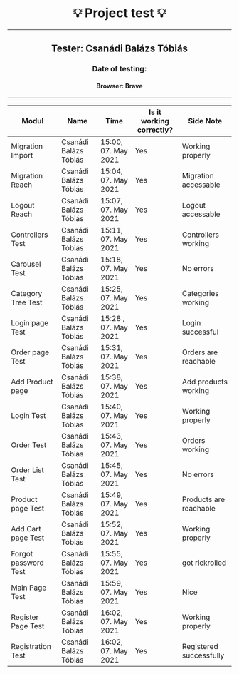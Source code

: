 <h1 align= "center">💡️ Project test 💡️</h1>
<hr>
<h2 align= "center"> Tester: Csanádi Balázs Tóbiás </h2>
<h3 align= "center"> Date of testing:  </h3>
<h4 align= "center"> Browser: Brave  </h3>
<hr>

| Modul | Name | Time | Is it working correctly? | Side Note |
|-------|------|------|--------------------------|-----------|
| Migration Import| Csanádi Balázs Tóbiás | 15:00, 07. May 2021| Yes | Working properly |
| Migration Reach| Csanádi Balázs Tóbiás |15:04, 07. May 2021 | Yes | Migration accessable |
| Logout Reach | Csanádi Balázs Tóbiás | 15:07, 07. May 2021 | Yes | Logout accessable |
| Controllers Test | Csanádi Balázs Tóbiás | 15:11, 07. May 2021 | Yes | Controllers working |
| Carousel Test | Csanádi Balázs Tóbiás | 15:18, 07. May 2021 | Yes | No errors |
|  Category Tree Test | Csanádi Balázs Tóbiás | 15:25, 07. May 2021 | Yes | Categories working |
| Login page Test | Csanádi Balázs Tóbiás | 15:28 , 07. May 2021| Yes | Login successful |
| Order page Test | Csanádi Balázs Tóbiás | 15:31, 07. May 2021 | Yes | Orders are reachable |
| Add Product page | Csanádi Balázs Tóbiás | 15:38, 07. May 2021 | Yes | Add products working |
| Login Test | Csanádi Balázs Tóbiás | 15:40, 07. May 2021 | Yes | Working properly |
| Order Test | Csanádi Balázs Tóbiás | 15:43, 07. May 2021 | Yes | Orders working |
| Order List Test | Csanádi Balázs Tóbiás | 15:45, 07. May 2021 | Yes | No errors |
| Product page Test | Csanádi Balázs Tóbiás | 15:49, 07. May 2021 | Yes | Products are reachable |
| Add Cart page Test | Csanádi Balázs Tóbiás | 15:52, 07. May 2021 | Yes | Working properly |
| Forgot password Test | Csanádi Balázs Tóbiás | 15:55, 07. May 2021 | Yes | got rickrolled |
| Main Page Test | Csanádi Balázs Tóbiás | 15:59, 07. May 2021 | Yes | Nice |
| Register Page Test | Csanádi Balázs Tóbiás | 16:02, 07. May 2021 | Yes | Working properly |
| Registration Test | Csanádi Balázs Tóbiás | 16:02, 07. May 2021 | Yes | Registered successfully |